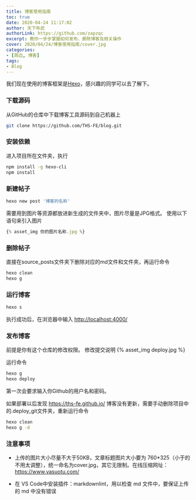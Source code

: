 ```yaml
---
title: 博客使用指南
toc: true
date: 2020-04-24 11:17:02
author: 天下布武
authorLink: https://github.com/zapzqc
excerpt: 教你一步步掌握如何发布、删除博客及相关操作
cover: 2020/04/24/博客使用指南/cover.jpg
categories:
- [周边, 博客]
tags: 
- Blog
---
```


我们现在使用的博客框架是[Hexo](https://hexo.io/zh-cn/)，感兴趣的同学可以去了解下。

### 下载源码

从GitHub的仓库中下载博客工具源码到自己机器上

```bash
git clone https://github.com/THS-FE/blog.git
```

### 安装依赖

进入项目所在文件夹，执行

```bash
npm install -g hexo-cli
npm install
```

### 新建帖子

```bash
hexo new post '博客的名称'
```

需要用到图片等资源都放进新生成的文件夹中，图片尽量是JPG格式。
使用以下语句来引入图片

```javascript
{% asset_img 你的图片名称.jpg %}
```

### 删除帖子

直接在source\_posts文件夹下删除对应的md文件和文件夹，再运行命令

```bash
hexo clean
hexo g
```

### 运行博客

```bash
hexo s
```

执行成功后，在浏览器中输入 <http://localhost:4000/>

### 发布博客

前提是你有这个仓库的修改权限。
修改提交说明
{% asset_img deploy.jpg %}

运行命令

```bash
hexo g
hexo deploy
```

第一次会要求输入你Github的用户名和密码。

如果部署以后发现 <https://ths-fe.github.io/> 博客没有更新，需要手动删除项目中的.deploy_git文件夹，重新运行命令

```bash
hexo clean
hexo g -d
```

### 注意事项

- 上传的图片大小尽量不大于50KB，文章标题图片大小要为 760*325（小于的不用太调整），统一命名为cover.jpg，其它无限制。在线压缩网址：<https://www.yasuotu.com/>

- 在 VS Code中安装插件：markdownlint，用以检查 md 文件中，要保证上传的 md 中没有错误
